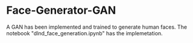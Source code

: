# Face-Generator-GAN

A GAN has been implemented and trained to generate human faces. The notebook "dlnd_face_generation.ipynb" has the implemetation.
